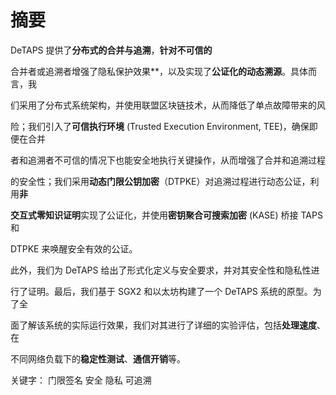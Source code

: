 # 摘要

DeTAPS 提供了**分布式的合并与追溯**，**针对不可信的**

合并者或追溯者增强了隐私保护效果**，以及实现了**公证化的动态溯源**。具体而言，我

们采用了分布式系统架构，并使用联盟区块链技术，从而降低了单点故障带来的风

险；我们引入了**可信执行环境** (Trusted Execution Environment, TEE)，确保即便在合并

者和追溯者不可信的情况下也能安全地执行关键操作，从而增强了合并和追溯过程

的安全性；我们采用**动态门限公钥加密**（DTPKE）对追溯过程进行动态公证，利用**非**

**交互式零知识证明**实现了公证化，并使用**密钥聚合可搜索加密** (KASE) 桥接 TAPS 和

DTPKE 来唤醒安全有效的公证。

此外，我们为 DeTAPS 给出了形式化定义与安全要求，并对其安全性和隐私性进

行了证明。最后，我们基于 SGX2 和以太坊构建了一个 DeTAPS 系统的原型。为了全

面了解该系统的实际运行效果，我们对其进行了详细的实验评估，包括**处理速度**、在

不同网络负载下的**稳定性测试**、**通信开销**等。

关键字： 门限签名 安全 隐私 可追溯